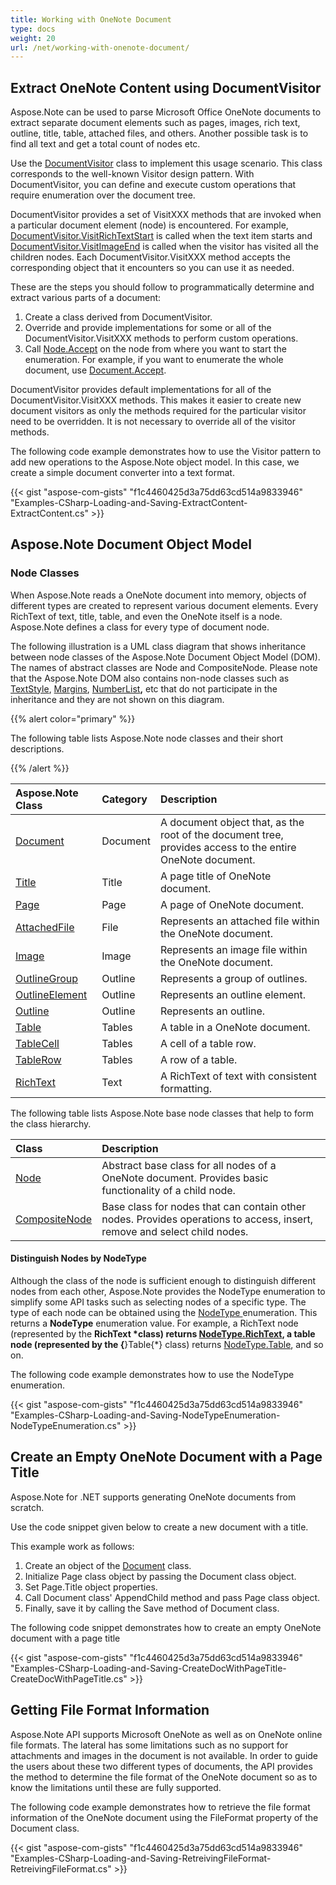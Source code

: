 ```yaml
---
title: Working with OneNote Document
type: docs
weight: 20
url: /net/working-with-onenote-document/
---
```


## **Extract OneNote Content using DocumentVisitor**
Aspose.Note can be used to parse Microsoft Office OneNote documents to extract separate document elements such as pages, images, rich text, outline, title, table, attached files, and others. Another possible task is to find all text and get a total count of nodes etc.

Use the [DocumentVisitor](/pages/createpage.action?spaceKey=notenet&title=Aspose.Note.DocumentVisitor+Class&linkCreation=true&fromPageId=19104346) class to implement this usage scenario. This class corresponds to the well-known Visitor design pattern. With DocumentVisitor, you can define and execute custom operations that require enumeration over the document tree.

DocumentVisitor provides a set of VisitXXX methods that are invoked when a particular document element (node) is encountered. For example, [DocumentVisitor.VisitRichTextStart](/pages/createpage.action?spaceKey=notenet&title=Aspose.Note.DocumentVisitor.VisitRichTextStart+Method&linkCreation=true&fromPageId=19104346) is called when the text item starts and [DocumentVisitor.VisitImageEnd](/pages/createpage.action?spaceKey=notenet&title=Aspose.Note.DocumentVisitor.VisitImageEnd+Method&linkCreation=true&fromPageId=19104346) is called when the visitor has visited all the children nodes. Each DocumentVisitor.VisitXXX method accepts the corresponding object that it encounters so you can use it as needed.

These are the steps you should follow to programmatically determine and extract various parts of a document:

1. Create a class derived from DocumentVisitor.
1. Override and provide implementations for some or all of the DocumentVisitor.VisitXXX methods to perform custom operations.
1. Call [Node.Accept](/pages/createpage.action?spaceKey=notenet&title=Aspose.Note.Node.Accept+Method&linkCreation=true&fromPageId=19104346) on the node from where you want to start the enumeration. For example, if you want to enumerate the whole document, use [Document.Accept](/pages/createpage.action?spaceKey=notenet&title=Aspose.Note.Document.Accept+Method&linkCreation=true&fromPageId=19104346).

DocumentVisitor provides default implementations for all of the DocumentVisitor.VisitXXX methods. This makes it easier to create new document visitors as only the methods required for the particular visitor need to be overridden. It is not necessary to override all of the visitor methods.

The following code example demonstrates how to use the Visitor pattern to add new operations to the Aspose.Note object model. In this case, we create a simple document converter into a text format.

{{< gist "aspose-com-gists" "f1c4460425d3a75dd63cd514a9833946" "Examples-CSharp-Loading-and-Saving-ExtractContent-ExtractContent.cs" >}}
## **Aspose.Note Document Object Model**
### **Node Classes**
When Aspose.Note reads a OneNote document into memory, objects of different types are created to represent various document elements. Every RichText of text, title, table, and even the OneNote itself is a node. Aspose.Note defines a class for every type of document node.

The following illustration is a UML class diagram that shows inheritance between node classes of the Aspose.Note Document Object Model (DOM). The names of abstract classes are Node and CompositeNode. Please note that the Aspose.Note DOM also contains non-node classes such as [TextStyle](/pages/createpage.action?spaceKey=notenet&title=Aspose.Note.TextStyle+Class&linkCreation=true&fromPageId=19104346), [Margins](http://www.aspose.com/api//net/note/aspose.note/margins), [NumberList](/pages/createpage.action?spaceKey=notenet&title=Aspose.Note.NumberList+Class&linkCreation=true&fromPageId=19104346)**,** etc that do not participate in the inheritance and they are not shown on this diagram.

{{% alert color="primary" %}} 

The following table lists Aspose.Note node classes and their short descriptions.

{{% /alert %}} 

|**Aspose.Note Class**|**Category**|**Description**|
| :- | :- | :- |
|[Document](/pages/createpage.action?spaceKey=notenet&title=Aspose.Note.Document+Class&linkCreation=true&fromPageId=19104346)|Document|A document object that, as the root of the document tree, provides access to the entire OneNote document.|
|[Title](/pages/createpage.action?spaceKey=notenet&title=Aspose.Note.Title+Class&linkCreation=true&fromPageId=19104346)|Title|A page title of OneNote document.|
|[Page](/pages/createpage.action?spaceKey=notenet&title=Aspose.Note.Page+Class&linkCreation=true&fromPageId=19104346)|Page|A page of OneNote document.|
|[AttachedFile](/pages/createpage.action?spaceKey=notenet&title=Aspose.Note.AttachedFile+Class&linkCreation=true&fromPageId=19104346)|File|Represents an attached file within the OneNote document.|
|[Image](/pages/createpage.action?spaceKey=notenet&title=Aspose.Note.Image+Class&linkCreation=true&fromPageId=19104346)|Image|Represents an image file within the OneNote document.|
|[OutlineGroup](/pages/createpage.action?spaceKey=notenet&title=Aspose.Note.OutlineGroup+Class&linkCreation=true&fromPageId=19104346)|Outline|Represents a group of outlines.|
|[OutlineElement](/pages/createpage.action?spaceKey=notenet&title=Aspose.Note.OutlineElement+Class&linkCreation=true&fromPageId=19104346)|Outline|Represents an outline element.|
|[Outline](/pages/createpage.action?spaceKey=notenet&title=Aspose.Note.Outline+Class&linkCreation=true&fromPageId=19104346)|Outline|Represents an outline.|
|[Table](/pages/createpage.action?spaceKey=notenet&title=Aspose.Note.Table+Class&linkCreation=true&fromPageId=19104346)|Tables|A table in a OneNote document.|
|[TableCell](/pages/createpage.action?spaceKey=notenet&title=Aspose.Note.TableCell+Class&linkCreation=true&fromPageId=19104346)|Tables|A cell of a table row.|
|[TableRow](/pages/createpage.action?spaceKey=notenet&title=Aspose.Note.TableRow+Class&linkCreation=true&fromPageId=19104346)|Tables|A row of a table.|
|[RichText](/pages/createpage.action?spaceKey=notenet&title=Aspose.Note.RichText+Class&linkCreation=true&fromPageId=19104346)|Text|A RichText of text with consistent formatting.|
The following table lists Aspose.Note base node classes that help to form the class hierarchy.

|**Class**|**Description**|
| :- | :- |
|[Node](/pages/createpage.action?spaceKey=notenet&title=Aspose.Note.Node+Class&linkCreation=true&fromPageId=19104346)|Abstract base class for all nodes of a OneNote document. Provides basic functionality of a child node.|
|[CompositeNode](http://www.aspose.com/api//net/note/aspose.note.compositenode/1)|Base class for nodes that can contain other nodes. Provides operations to access, insert, remove and select child nodes.|
#### **Distinguish Nodes by NodeType**
Although the class of the node is sufficient enough to distinguish different nodes from each other, Aspose.Note provides the NodeType enumeration to simplify some API tasks such as selecting nodes of a specific type. The type of each node can be obtained using the [NodeType ](http://www.aspose.com/api/net/note/aspose.note/nodetype)enumeration. This returns a **NodeType** enumeration value. For example, a RichText node (represented by the **RichText *class) returns [NodeType.RichText](http://www.aspose.com/api/net/note/aspose.note/nodetype), a table node (represented by the {**}Table{*} class) returns [NodeType.Table](http://www.aspose.com/api/net/note/aspose.note/nodetype), and so on.

The following code example demonstrates how to use the NodeType enumeration.

{{< gist "aspose-com-gists" "f1c4460425d3a75dd63cd514a9833946" "Examples-CSharp-Loading-and-Saving-NodeTypeEnumeration-NodeTypeEnumeration.cs" >}}
## **Create an Empty OneNote Document with a Page Title**
Aspose.Note for .NET supports generating OneNote documents from scratch.

Use the code snippet given below to create a new document with a title.

This example work as follows:

1. Create an object of the [Document](/pages/createpage.action?spaceKey=notenet&title=Aspose.Note.Document+Class&linkCreation=true&fromPageId=19104346) class.
1. Initialize Page class object by passing the Document class object.
1. Set Page.Title object properties.
1. Call Document class' AppendChild method and pass Page class object.
1. Finally, save it by calling the Save method of Document class.

The following code snippet demonstrates how to create an empty OneNote document with a page title

{{< gist "aspose-com-gists" "f1c4460425d3a75dd63cd514a9833946" "Examples-CSharp-Loading-and-Saving-CreateDocWithPageTitle-CreateDocWithPageTitle.cs" >}}
## **Getting File Format Information**
Aspose.Note API supports Microsoft OneNote as well as on OneNote online file formats. The lateral has some limitations such as no support for attachments and images in the document is not available. In order to guide the users about these two different types of documents, the API provides the method to determine the file format of the OneNote document so as to know the limitations until these are fully supported.

The following code example demonstrates how to retrieve the file format information of the OneNote document using the FileFormat property of the Document class.

{{< gist "aspose-com-gists" "f1c4460425d3a75dd63cd514a9833946" "Examples-CSharp-Loading-and-Saving-RetreivingFileFormat-RetreivingFileFormat.cs" >}}
